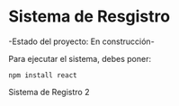 <h1> Sistema de Resgistro</h1>

-Estado del proyecto: En construcción-

Para ejecutar el sistema, debes poner:

```npm install react```

Sistema de Registro 2
